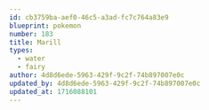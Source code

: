 ```yaml
---
id: cb3759ba-aef0-46c5-a3ad-fc7c764a83e9
blueprint: pokemon
number: 183
title: Marill
types:
  - water
  - fairy
author: 4d8d6ede-5963-429f-9c2f-74b897007e0c
updated_by: 4d8d6ede-5963-429f-9c2f-74b897007e0c
updated_at: 1716088101
---
```

